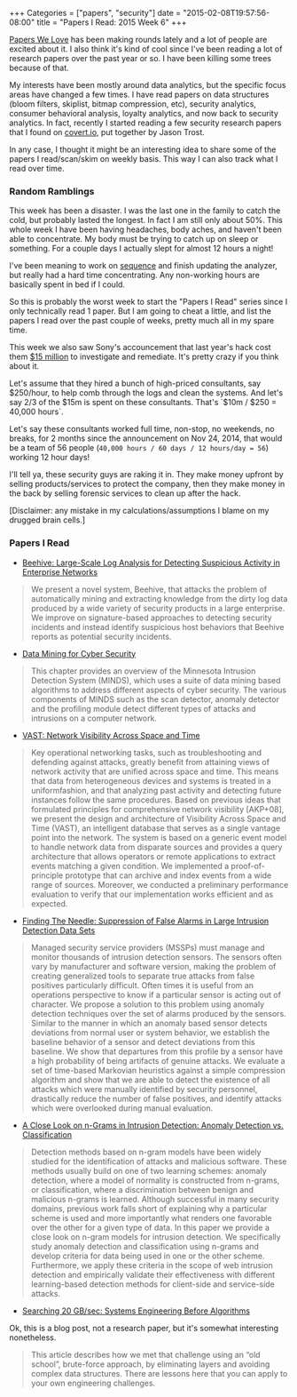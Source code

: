 +++
Categories = ["papers", "security"]
date = "2015-02-08T19:57:56-08:00"
title = "Papers I Read: 2015 Week 6"
+++

[Papers We Love](http://paperswelove.org/) has been making rounds lately and a lot of people are excited about it. I also think it's kind of cool since I've been reading a lot of research papers over the past year or so. I have been killing some trees because of that.

My interests have been mostly around data analytics, but the specific focus areas have changed a few times. I have read papers on data structures (bloom filters, skiplist, bitmap compression, etc), security analytics, consumer behavioral analysis, loyalty analytics, and now back to security analytics. In fact, recently I started reading a few security research papers that I found on [covert.io](http://www.covert.io/), put together by Jason Trost.

In any case, I thought it might be an interesting idea to share some of the papers I read/scan/skim on weekly basis. This way I can also track what I read over time. 

### Random Ramblings

This week has been a disaster. I was the last one in the family to catch the cold, but probably lasted the longest. In fact I am still only about 50%. This whole week I have been having headaches, body aches, and haven't been able to concentrate. My body must be trying to catch up on sleep or something. For a couple days I actually slept for almost 12 hours a night!

I've been meaning to work on [sequence](https://github.com/strace/sequence) and finish updating the analyzer, but really had a hard time concentrating. Any non-working hours are basically spent in bed if I could.

So this is probably the worst week to start the "Papers I Read" series since I only technically read 1 paper. But I am going to cheat a little, and list the papers I read over the past couple of weeks, pretty much all in my spare time. 

This week we also saw Sony's accouncement that last year's hack cost them [$15 million](http://www.sony.net/SonyInfo/IR/financial/fr/150204_sony.pdf) to investigate and remediate. It's pretty crazy if you think about it. 

Let's assume that they hired a bunch of high-priced consultants, say $250/hour, to help comb through the logs and clean the systems. And let's say 2/3 of the $15m is spent on these consultants. That's `$10m / $250 = 40,000 hours`. 

Let's say these consultants worked full time, non-stop, no weekends, no breaks, for 2 months since the announcement on Nov 24, 2014, that would be a team of 56 people (`40,000 hours / 60 days / 12 hours/day = 56`) working 12 hour days!

I'll tell ya, these security guys are raking it in. They make money upfront by selling products/services to protect the company, then they make money in the back by selling forensic services to clean up after the hack.

[Disclaimer: any mistake in my calculations/assumptions I blame on my drugged brain cells.]

### Papers I Read

* [Beehive: Large-Scale Log Analysis for Detecting Suspicious Activity in Enterprise Networks](http://www.covert.io/research-papers/security/Beehive%20-%20Large-Scale%20Log%20Analysis%20for%20Detecting%20Suspicious%20Activity%20in%20Enterprise%20Networks.pdf)

> We present a novel system, Beehive, that attacks the problem of automatically mining and extracting knowledge from the dirty log data produced by a wide variety of security products in a large enterprise. We improve on signature-based approaches to detecting security incidents and instead identify suspicious host behaviors that Beehive reports as potential security incidents.

* [Data Mining for Cyber Security](http://minds.cs.umn.edu/publications/chapter.pdf)

> This chapter provides an overview of the Minnesota Intrusion Detection System (MINDS), which uses a suite of data mining based algorithms to address different aspects of cyber security. The various components of MINDS such as the scan detector, anomaly detector and the profiling module detect different types of attacks
and intrusions on a computer network.

* [VAST: Network Visibility Across Space and Time](http://www.covert.io/research-papers/security/VAST-%20Network%20Visibility%20Across%20Space%20and%20Time.pdf)

> Key operational networking tasks, such as troubleshooting and defending against attacks, greatly benefit from attaining views of network activity that are unified across space and time. This means that data from heterogeneous devices and systems is treated in a uniformfashion, and that analyzing past activity and detecting future instances follow the same procedures. Based on previous ideas that formulated principles for comprehensive
network visibility [AKP+08], we present the design and architecture of Visibility Across Space and Time (VAST), an intelligent database that serves as a single vantage point into the network. The system is based on a generic event model to handle network data from disparate sources and provides a query architecture that allows operators or remote applications to extract events matching a given condition. We implemented a proof-of-principle prototype that can archive and index events from a wide range of sources. Moreover, we conducted a preliminary performance evaluation to verify that our implementation works efficient and as expected.

* [Finding The Needle: Suppression of False Alarms in Large Intrusion Detection Data Sets](http://www.covert.io/research-papers/security/Finding%20The%20Needle-%20Suppression%20of%20False%20Alarms%20in%20Large%20Intrusion%20Detection%20Data%20Sets.pdf)

> Managed security service providers (MSSPs) must manage and monitor thousands of intrusion detection sensors.
The sensors often vary by manufacturer and software version, making the problem of creating generalized tools to separate true attacks from false positives particularly difficult. Often times it is useful from an operations perspective to know if a particular sensor is acting out of character. We propose a solution to this problem using anomaly detection techniques over the set of alarms produced by the sensors. Similar to the manner in which an anomaly based sensor detects deviations from normal user or system behavior, we establish the baseline
behavior of a sensor and detect deviations from this baseline. We show that departures from this profile by a sensor have a high probability of being artifacts of genuine attacks. We evaluate a set of time-based Markovian heuristics against a simple compression algorithm and show that we are able to detect the existence of all attacks which were manually identified by security personnel, drastically reduce the number of false positives, and identify attacks which were overlooked during manual evaluation.

* [A Close Look on n-Grams in Intrusion Detection: Anomaly Detection vs. Classification](http://user.informatik.uni-goettingen.de/~krieck/docs/2013a-aisec.pdf)

> Detection methods based on n-gram models have been widely studied for the identification of attacks and malicious software. These methods usually build on one of two learning schemes: anomaly detection, where a model of normality is constructed from n-grams, or classification, where a discrimination between benign and malicious n-grams is learned. Although successful in many security domains, previous work falls short of explaining why a particular scheme is used and more importantly what renders one favorable over the other for a given type of data. In this paper we provide a close look on n-gram models for intrusion detection. We specifically study anomaly detection and classification using n-grams and develop criteria for data being used in one or the other
scheme. Furthermore, we apply these criteria in the scope of web intrusion detection and empirically validate their effectiveness with different learning-based detection methods for client-side and service-side attacks.

* [Searching 20 GB/sec: Systems Engineering Before Algorithms](http://blog.scalyr.com/2014/05/searching-20-gbsec-systems-engineering-before-algorithms/)

Ok, this is a blog post, not a research paper, but it's somewhat interesting nonetheless. 

> This article describes how we met that challenge using an “old school”, brute-force approach, by eliminating layers and avoiding complex data structures. There are lessons here that you can apply to your own engineering challenges.
